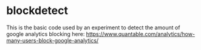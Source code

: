 # blockdetect

This is the basic code used by an experiment to detect the amount of google analytics blocking here: 
https://www.quantable.com/analytics/how-many-users-block-google-analytics/
